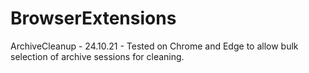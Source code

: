 # BrowserExtensions

ArchiveCleanup - 24.10.21 - Tested on Chrome and Edge to allow bulk selection of archive sessions for cleaning.
